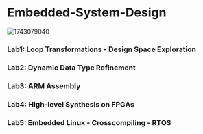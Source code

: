 # Embedded-System-Design
![1743079040](https://user-images.githubusercontent.com/50949470/111877921-459a7f80-89ae-11eb-9b37-f1da66bf4ecd.jpg)

### Lab1: Loop Transformations - Design Space Exploration
### Lab2: Dynamic Data Type Refinement
### Lab3: ARM Assembly
### Lab4: High-level Synthesis on FPGAs
### Lab5: Embedded Linux - Crosscompiling - RTOS
